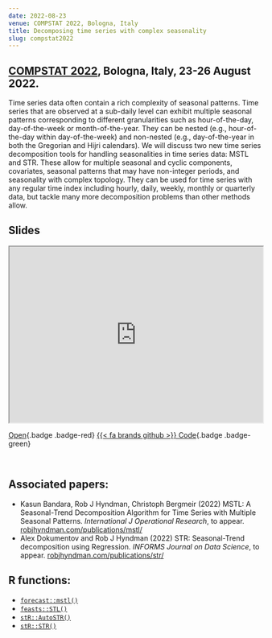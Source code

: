 ```yaml
---
date: 2022-08-23
venue: COMPSTAT 2022, Bologna, Italy
title: Decomposing time series with complex seasonality
slug: compstat2022
---
```


## [COMPSTAT 2022](http://www.compstat2022.org), Bologna, Italy, 23-26 August 2022.

Time series data often contain a rich complexity of seasonal patterns. Time series that are observed at a sub-daily level can exhibit multiple seasonal patterns corresponding to different granularities such as hour-of-the-day, day-of-the-week or month-of-the-year. They can be nested (e.g., hour-of-the-day within day-of-the-week) and non-nested (e.g., day-of-the-year in both the Gregorian and Hijri calendars). We will discuss two new time series decomposition tools for handling seasonalities in time series data: MSTL and STR. These allow for multiple seasonal and cyclic components, covariates, seasonal patterns that may have non-integer periods, and seasonality with complex topology. They can be used for time series with any regular time index including hourly, daily, weekly, monthly or quarterly data, but tackle many more decomposition problems than other methods allow.

## Slides

<iframe src="https://pkg.robjhyndman.com/complex_seasonality_talk/compstat2022.html" width="100%" height=350>
</iframe>

[Open](https://pkg.robjhyndman.com/complex_seasonality_talk/compstat2022.html){.badge .badge-red}
[{{< fa brands github >}} Code](https://github.com/robjhyndman/complex_seasonality_talk/){.badge .badge-green}

<br>

## Associated papers:

* Kasun Bandara, Rob J Hyndman, Christoph Bergmeir (2022) MSTL: A Seasonal-Trend Decomposition Algorithm for Time Series with Multiple Seasonal Patterns. *International J Operational Research*, to appear. [robjhyndman.com/publications/mstl/](https://robjhyndman.com/publications/mstl/)
* Alex Dokumentov and Rob J Hyndman (2022) STR: Seasonal-Trend decomposition using Regression. *INFORMS Journal on Data Science*, to appear. [robjhyndman.com/publications/str/](https://robjhyndman.com/publications/str/)

## R functions:

* [`forecast::mstl()`](https://pkg.robjhyndman.com/forecast/reference/mstl.html)
* [`feasts::STL()`](https://feasts.tidyverts.org/reference/STL.html)
* [`stR::AutoSTR()`](https://rdrr.io/cran/stR/man/AutoSTR.html)
* [`stR::STR()`](https://rdrr.io/cran/stR/man/STR.html)
